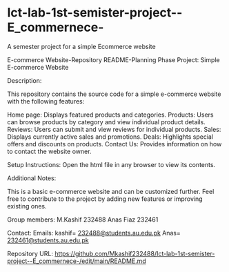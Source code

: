 # Ict-lab-1st-semister-project--E_commernece-
A semester project for a simple Ecommerce website

E-commerce Website-Repository README-Planning Phase
Project: Simple E-commerce Website

Description:

This repository contains the source code for a simple e-commerce website with the following features:

Home page: Displays featured products and categories.
Products: Users can browse products by category and view individual product details.
Reviews: Users can submit and view reviews for individual products.
Sales: Displays currently active sales and promotions.
Deals: Highlights special offers and discounts on products.
Contact Us: Provides information on how to contact the website owner.

Setup Instructions:
Open the html file in any browser to view its contents.

Additional Notes:

This is a basic e-commerce website and can be customized further.
Feel free to contribute to the project by adding new features or improving existing ones.


Group members:
M.Kashif 232488
Anas Fiaz 232461

Contact:
Emails:
kashif= 232488@students.au.edu.pk
Anas= 232461@students.au.edu.pk


Repository URL:
https://github.com/Mkashif232488/Ict-lab-1st-semister-project--E_commernece-/edit/main/README.md

